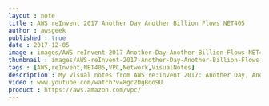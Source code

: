 ```yaml
---
layout : note
title : AWS reInvent 2017 Another Day Another Billion Flows NET405
author : awsgeek
published : true
date : 2017-12-05
image : images/AWS-reInvent-2017-Another-Day-Another-Billion-Flows-NET405_en.jpg
thumbnail : images/AWS-reInvent-2017-Another-Day-Another-Billion-Flows-NET405-thumbnail_en.jpg
tags : [AWS,reInvent,NET405,VPC,Network,VisualNotes]
description : My visual notes from AWS re:Invent 2017: Another Day, Another Billion Flows
video : www.youtube.com/watch?v=8gc2DgBqo9U
product : https://aws.amazon.com/vpc/
---
```

